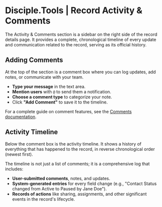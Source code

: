 # Disciple.Tools | Record Activity & Comments

The Activity & Comments section is a sidebar on the right side of the record details page. It provides a complete, chronological timeline of every update and communication related to the record, serving as its official history.

## Adding Comments

At the top of the section is a comment box where you can log updates, add notes, or communicate with your team. 
- **Type your message** in the text area.
- **Mention users** with `@` to send them a notification.
- **Choose a comment type** to categorize your note.
- Click **"Add Comment"** to save it to the timeline.

For a complete guide on comment features, see the [Comments documentation](comments.md).

## Activity Timeline

Below the comment box is the activity timeline. It shows a history of everything that has happened to the record, in reverse chronological order (newest first).

The timeline is not just a list of comments; it is a comprehensive log that includes:
-   **User-submitted comments**, notes, and updates.
-   **System-generated entries** for every field change (e.g., "Contact Status changed from Active to Paused by Jane Doe").
-   **Records of actions** like sharing, assignments, and other significant events in the record's lifecycle.

